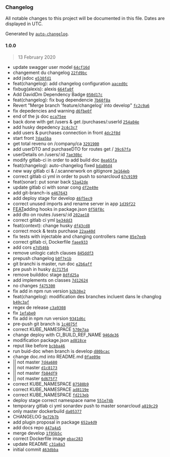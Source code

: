 ### Changelog

All notable changes to this project will be documented in this file. Dates are displayed in UTC.

Generated by [`auto-changelog`](https://github.com/CookPete/auto-changelog).

#### 1.0.0

> 13 February 2020

- update swagger user model [`64cf16d`](https://github.com/Laplo/mspr_ci/commit/64cf16dfbc1967f7058785868ffbaa2ce56c90e3)
- changement du changelog [`22fd9bc`](https://github.com/Laplo/mspr_ci/commit/22fd9bcd4cd8a47519f0c08f11c487d0327b35f3)
- add jsdoc [`e530fd1`](https://github.com/Laplo/mspr_ci/commit/e530fd1bd38c1c69eb9a697cf94dd1ba9a9d2404)
- feat(changelog): add changelog configuration [`aaced0c`](https://github.com/Laplo/mspr_ci/commit/aaced0c1e86b41236d2b25649a3e5cb2fdea82a3)
- fixbug(alexis): alexis [`664fa0f`](https://github.com/Laplo/mspr_ci/commit/664fa0fbc4e1da23a33ee021514eea8501eccdbe)
- Add DavidDm Dependency Badge [`050d17c`](https://github.com/Laplo/mspr_ci/commit/050d17c39ac1535d5809758aa8881839ae533de3)
- feat(changelog): fix bug dependencie [`7b60f8a`](https://github.com/Laplo/mspr_ci/commit/7b60f8addedc97cf575a22abf5bcaa229bf22e25)
- Revert "Merge branch 'feature/changelog' into develop" [`fc2c9a6`](https://github.com/Laplo/mspr_ci/commit/fc2c9a6c0f0e3620d081a434fb2771c939476508)
- fix depedencies and warning [`d6fbe0f`](https://github.com/Laplo/mspr_ci/commit/d6fbe0fffe9bf8757e1e12aa7b2508b68e19a715)
- end of the js doc [`eca75ee`](https://github.com/Laplo/mspr_ci/commit/eca75ee9ec4dfe854177e5a5e407c94ced77f23b)
- back done with get /users & get /purchases/:userId [`254a04e`](https://github.com/Laplo/mspr_ci/commit/254a04ec8d398176530a4c7672a958de9802a557)
- add husky depedency [`2c4c3c7`](https://github.com/Laplo/mspr_ci/commit/2c4c3c7192379c541d9c9eea823d9a6a7ba9e8a6)
- add users & purchases connection in front [`4dc2f0d`](https://github.com/Laplo/mspr_ci/commit/4dc2f0dce0499508da657f9d0c159583797e07e4)
- start front [`7daa5ba`](https://github.com/Laplo/mspr_ci/commit/7daa5ba0b8a3fc6cd183633af145f30e8d741648)
- get total revenu on /company/ca [`3291900`](https://github.com/Laplo/mspr_ci/commit/32919003621e65e9f4c08a705053c75e56f62bb0)
- add userDTO and purchaseDTO for routes get / [`39c67fa`](https://github.com/Laplo/mspr_ci/commit/39c67fa300dfdf52c111204b488617c811679254)
- userDetails on /users/:id [`7ae30bc`](https://github.com/Laplo/mspr_ci/commit/7ae30bc38fcc17804eac0463119d1a78be144d4b)
- modify gitlab-ci in order to add build doc [`8ea65fa`](https://github.com/Laplo/mspr_ci/commit/8ea65faaff3b164765fc0ad6ee75782f9fe2c7cc)
- feat(changelog): auto-changelog fixed [`bda86d4`](https://github.com/Laplo/mspr_ci/commit/bda86d4b266e1584173152a3612bc6bc61a024d5)
- new way gitlab ci & /.scannerwork on gitignore [`3e164eb`](https://github.com/Laplo/mspr_ci/commit/3e164ebe4bdcf74024e73188a767e9fa99b57227)
- correct gitlab ci yml in order to push to sonarcloud [`67c9199`](https://github.com/Laplo/mspr_ci/commit/67c9199c4f18566034f56fd8247b53f13a2f7fef)
- feat(sonar): put sonar back [`53a42de`](https://github.com/Laplo/mspr_ci/commit/53a42deec8d56205c69a12185eb48147102244a6)
- update gitlab ci with sonar cong [`df2e49e`](https://github.com/Laplo/mspr_ci/commit/df2e49ec62b74eb02236a55791b7497cdd6cab51)
- add git-branch-is [`e467643`](https://github.com/Laplo/mspr_ci/commit/e46764357274b1b41f27d3849237da11f7ac9d22)
- add deploy stage for develop [`46f5ec9`](https://github.com/Laplo/mspr_ci/commit/46f5ec9ce3f9d47b3825acab04f9a18182f983a8)
- correct unused imports and rename server in app [`1d39f22`](https://github.com/Laplo/mspr_ci/commit/1d39f22dd27eb38c46f0ba80d7f2078efcd7c13f)
- [FEAT](hooks)adding hooks in package.json [`0f58f8c`](https://github.com/Laplo/mspr_ci/commit/0f58f8c12a4ff79e9cd99f3580c21f014f79641e)
- add dto on routes /users/:id [`202ae18`](https://github.com/Laplo/mspr_ci/commit/202ae18c92a70c9365f5995470ae6388e1f70008)
- correct gitlab ci yml [`be34dd3`](https://github.com/Laplo/mspr_ci/commit/be34dd3d3ea6836d6d0a84a87da5e39c83e8d048)
- feat(context): change husky [`df43cd8`](https://github.com/Laplo/mspr_ci/commit/df43cd86fb8f36cb1f4a4bb3c2e10c739858a818)
- correct mock & tests purchase [`22aa40d`](https://github.com/Laplo/mspr_ci/commit/22aa40d994be5a0434440533f1a316532dc3ea59)
- fix tests with injectable and changing controllers name [`85e7eeb`](https://github.com/Laplo/mspr_ci/commit/85e7eeb7b1e852648c0cd3fd6f3d2c746332ef84)
- correct gitlab ci, Dockerfile [`faee933`](https://github.com/Laplo/mspr_ci/commit/faee9336f22f2e875b8dc7e60cb0779688588fb8)
- add cors [`e7d546b`](https://github.com/Laplo/mspr_ci/commit/e7d546b78ae92b81b43759a387401f1774338df3)
- remove unlogic catch clauses [`845ddf3`](https://github.com/Laplo/mspr_ci/commit/845ddf33826c1674a1a1c3c99f08bec48d8fb813)
- prepush changelog [`b0f7e1b`](https://github.com/Laplo/mspr_ci/commit/b0f7e1b30d28a7f09f2e9e0230fbd7864ba75eec)
- git branchi is master, run doc [`e2b6aff`](https://github.com/Laplo/mspr_ci/commit/e2b6afff90a0c2d79f50db9f174811ea03ebd025)
- pre push in husky [`dc71754`](https://github.com/Laplo/mspr_ci/commit/dc71754143cb233163aa42e0f60774d4871dbee8)
- remove builddoc stage [`8dfd25a`](https://github.com/Laplo/mspr_ci/commit/8dfd25a86cf204fc337a5a0a82dcfb641222d8b0)
- add implements on classes [`7d12624`](https://github.com/Laplo/mspr_ci/commit/7d12624bdce0c89483c2e4aa2e87debb9fbfe9cb)
- no changes [`f475300`](https://github.com/Laplo/mspr_ci/commit/f4753004039305ca84288614a084fb4f97a74381)
- fix add in npm run version [`b2b38e2`](https://github.com/Laplo/mspr_ci/commit/b2b38e20d0531fed732fa2cc13fac5cb4b939c93)
- feat(changelog): modification des branches incluent dans le changlog [`b49c3af`](https://github.com/Laplo/mspr_ci/commit/b49c3aff0cf024b6f9c7443935458e7c6e0aa612)
- regex de release [`c3a9308`](https://github.com/Laplo/mspr_ci/commit/c3a93082f778a63ed3c0d394ef779d45fbdd8db0)
- fix [`1efabe0`](https://github.com/Laplo/mspr_ci/commit/1efabe094fc3c6432d1e2d821d3154dc968109a9)
- fix add in npm run version [`9341d6c`](https://github.com/Laplo/mspr_ci/commit/9341d6c49bbab29d14aa1655d9fde85fe3ccaaf7)
- pre-push git branch is [`1c4075f`](https://github.com/Laplo/mspr_ci/commit/1c4075f8c1f772ea815dab84a0da604018556a6b)
- correct KUBE_NAMESPACE [`570e7aa`](https://github.com/Laplo/mspr_ci/commit/570e7aab8489c425a7abcd322f478d9641be4202)
- change deploy with CI_BUILD_REF_NAME [`946de36`](https://github.com/Laplo/mspr_ci/commit/946de360b84097e6e333e14bd6f0a9392483a9d2)
- modification package.json [`ad818ce`](https://github.com/Laplo/mspr_ci/commit/ad818ce9ac02787c7867ab31fc15f05cc03529a6)
- reput like before [`bcbba46`](https://github.com/Laplo/mspr_ci/commit/bcbba46b1b80b0915657a7548ba9d077c77dff89)
- run buid-doc when branch is develop [`d80bcac`](https://github.com/Laplo/mspr_ci/commit/d80bcac5676b773ace5de53da0e553c9df4ed653)
- change doc.md into README.md [`0fae09e`](https://github.com/Laplo/mspr_ci/commit/0fae09efafa5a2d1290bd2e34ec4b874a369b854)
- || not master [`7d4a680`](https://github.com/Laplo/mspr_ci/commit/7d4a680e377a468d66aafcccc9893259c23081e6)
- || not master [`d1c8173`](https://github.com/Laplo/mspr_ci/commit/d1c8173e49316a8668762c0e9c04df0520c1ac06)
- || not master [`fb84df9`](https://github.com/Laplo/mspr_ci/commit/fb84df9048fa30ac00e84c147d65354d6a2f280a)
- || not master [`6d675f7`](https://github.com/Laplo/mspr_ci/commit/6d675f70e3a6de421484bc28021401ebafd02d89)
- correct KUBE_NAMESPACE [`87580b9`](https://github.com/Laplo/mspr_ci/commit/87580b98cb74ff19db420c6ce8886c13a20a6780)
- correct KUBE_NAMESPACE [`ad8119e`](https://github.com/Laplo/mspr_ci/commit/ad8119e63c40b5c45ba82580f8d703d8c9394dbe)
- correct KUBE_NAMESPACE [`fd213eb`](https://github.com/Laplo/mspr_ci/commit/fd213eb03996bbb2f3d522d1a382dd74676887fa)
- deploy stage correct namespace name [`551e74b`](https://github.com/Laplo/mspr_ci/commit/551e74bef3094c17856ee7762594cc45647c080f)
- temporary gitlab ci yml sonardev push to master sonarcloud [`a819c29`](https://github.com/Laplo/mspr_ci/commit/a819c29b272182a2cfcf7e70b011b35087999d64)
- only master dockerbuild [`da05377`](https://github.com/Laplo/mspr_ci/commit/da053773878f8eb9646d064e0ba667127db6363c)
- CHANGELOG [`9e72b7b`](https://github.com/Laplo/mspr_ci/commit/9e72b7b5b9cae079dde5d9aa8b44c85220d57a61)
- add plugin proposal in package [`652a4d9`](https://github.com/Laplo/mspr_ci/commit/652a4d95253692449874fcf697a081a2f20dbbb9)
- add docs repo [`447a4a5`](https://github.com/Laplo/mspr_ci/commit/447a4a5fd648b5c5415990b420bb09ddefcdf469)
- merge develop [`1f95b5c`](https://github.com/Laplo/mspr_ci/commit/1f95b5c4280b642ceb6ff4721a384da54cff73c5)
- correct Dockerfile image [`ebac283`](https://github.com/Laplo/mspr_ci/commit/ebac283b8470ded867f64adf1e98459d7fc9e06d)
- update README [`c31a8a3`](https://github.com/Laplo/mspr_ci/commit/c31a8a38a16320c454a8e5a80fec88426295010e)
- initial commit [`463dbba`](https://github.com/Laplo/mspr_ci/commit/463dbba76bf2f23b79c6929038d3f5cbe9b63afc)
